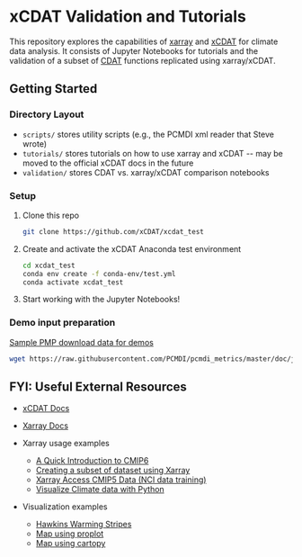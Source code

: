 # xCDAT Validation and Tutorials

This repository explores the capabilities of [xarray](https://github.com/pydata/xarray) and [xCDAT](https://github.com/xCDAT/xcdat) for climate data analysis. It consists of Jupyter Notebooks for tutorials and the validation of a subset of [CDAT](https://github.com/CDAT/cdat) functions replicated using xarray/xCDAT.

## Getting Started

### Directory Layout

- `scripts/` stores utility scripts (e.g., the PCMDI xml reader that Steve wrote)
- `tutorials/` stores tutorials on how to use xarray and xCDAT -- may be moved to the official xCDAT docs in the future
- `validation/` stores CDAT vs. xarray/xCDAT comparison notebooks
 
### Setup

1. Clone this repo

   ```bash
   git clone https://github.com/xCDAT/xcdat_test
   ```

2. Create and activate the xCDAT Anaconda test environment

   ```bash
   cd xcdat_test
   conda env create -f conda-env/test.yml
   conda activate xcdat_test
   ```

3. Start working with the Jupyter Notebooks!

### Demo input preparation

[Sample PMP download data for demos](https://github.com/PCMDI/pcmdi_metrics/blob/master/doc/jupyter/Demo/Demo_0_download_data.ipynb)

```bash
wget https://raw.githubusercontent.com/PCMDI/pcmdi_metrics/master/doc/jupyter/Demo/Demo_0_download_data.ipynb
```

## FYI: Useful External Resources

- [xCDAT Docs](https://xcdat.readthedocs.io)
- [Xarray Docs](https://xarray.pydata.org/en/stable/index.html)
- Xarray usage examples

  - [A Quick Introduction to CMIP6](https://towardsdatascience.com/a-quick-introduction-to-cmip6-e017127a49d3)
  - [Creating a subset of dataset using Xarray](https://www.nccs.nasa.gov/nccs-users/instructional/adapt-instructional/python/xarray-monthly-climatology)
  - [Xarray Access CMIP5 Data (NCI data training)](https://nci-data-training.readthedocs.io/en/latest/_notebook/climate/1_01_Xarray_access_CMIP5.html)
  - [Visualize Climate data with Python](https://nordicesmhub.github.io/climate-data-tutorial/03-visualization-python/)

- Visualization examples

  - [Hawkins Warming Stripes](https://towardsdatascience.com/climate-heatmaps-made-easy-6ec5be0be6ff)
  - [Map using proplot](https://towardsdatascience.com/a-quick-introduction-to-cmip6-e017127a49d3)
  - [Map using cartopy](https://nordicesmhub.github.io/climate-data-tutorial/03-visualization-python/)
